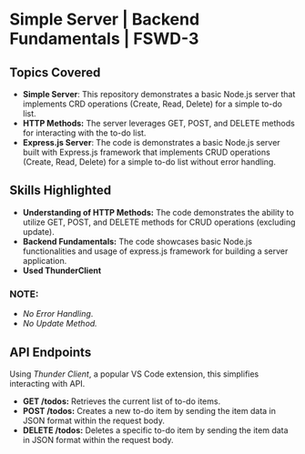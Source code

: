 # Simple Server | Backend Fundamentals | FSWD-3

## Topics Covered
- **Simple Server**: This repository demonstrates a basic Node.js server that implements CRD operations (Create, Read, Delete) for a simple to-do list.
- **HTTP Methods:** The server leverages GET, POST, and DELETE methods for interacting with the to-do list.
- **Express.js Server**: The code is demonstrates a basic Node.js server built with Express.js framework that implements CRUD operations (Create, Read, Delete) for a simple to-do list without error handling.

## Skills Highlighted
- **Understanding of HTTP Methods:** The code demonstrates the ability to utilize GET, POST, and DELETE methods for CRUD operations (excluding update).
- **Backend Fundamentals:** The code showcases basic Node.js functionalities and usage of express.js framework for building a server application.
- **Used ThunderClient** 

### NOTE:
- *No Error Handling*.
- *No Update Method.*

## API Endpoints    
Using *Thunder Client*, a popular VS Code extension, this simplifies interacting with API.
- **GET /todos:** Retrieves the current list of to-do items.
- **POST /todos:** Creates a new to-do item by sending the item data in JSON format within the request body. 
- **DELETE /todos:** Deletes a specific to-do item by sending the item data in JSON format within the request body.